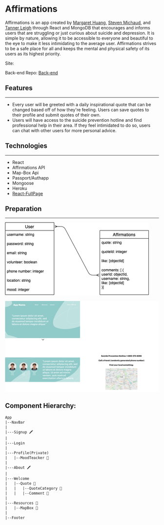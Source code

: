 # Affirmations

Affirmations is an app created by [Margaret Huang](https://github.com/margaret-jihua), [Steven Michaud](https://github.com/Michaudsr), and [Tanner Leigh](https://github.com/thleigh) through React and MongoDB that encourages and informs users that are struggling or just curious about suicide and depression.
It is simple by nature, allowing it to be accessible to everyone and beautiful to the eye to make it less intimidating to the average user. 
Affirmations strives to be a safe place for all and keeps the mental and physical safety of its users as its highest priority.

Site: 

Back-end Repo: [Back-end](https://github.com/thleigh/Affirmations-Backend)

## Features
<hr/>

*  Every user will be greeted with a daily inspirational quote that can be changed based off of how they're feeling. Users can save quotes to their profile and submit quotes of their own.
*  Users will have access to the suicide prevention hotline and find professional help in their area. If they feel intimidated to do so, users can chat with other users for more personal advice.

## Technologies
<hr />

* React
* Affirmations API
* Map-Box Api
* Passport/Authapp
* Mongoose
* Heroku
* [React-FullPage](https://github.com/alvarotrigo/react-fullpage)

## Preparation 
<hr/>

![ERD](./README-assets/erd.png)

![wireframe](./README-assets/wireframe.png)

## Component Hierarchy:

```
App
|--NavBar
|
|---Signup 🖍
|
|---Login
|
|---Profile(Private)
|   |--MoodTeacker 📍
|
|---About 🖍
|
|---Welcome
|   |--Quote 📍
|   |   |--QuoteCategory 📍
|   |   |--Comment 📍
|
|---Resources 📍
|   |--MapBox 📍
|
|--Footer
```